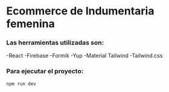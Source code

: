# Ecommerce de Indumentaria femenina

### Las herramientas utilizadas son:

-React
-Firebase
-Formik
-Yup
-Material Tailwind
-Tailwind.css

### Para ejecutar el proyecto:

```
npm run dev
```
